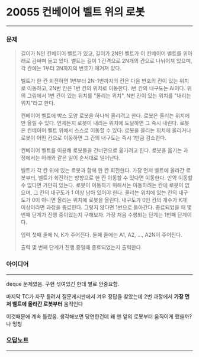 # 20055 컨베이어 벨트 위의 로봇
------------
### 문제

>길이가 N인 컨베이어 벨트가 있고, 길이가 2N인 벨트가 이 컨베이어 벨트를 위아래로 감싸며 돌고 있다. 벨트는 길이 1 간격으로 2N개의 칸으로 나뉘어져 있으며, 각 칸에는 1부터 2N까지의 번호가 매겨져 있다.
>
>벨트가 한 칸 회전하면 1번부터 2N-1번까지의 칸은 다음 번호의 칸이 있는 위치로 이동하고, 2N번 칸은 1번 칸의 위치로 이동한다. i번 칸의 내구도는 Ai이다. 위의 그림에서 1번 칸이 있는 위치를 "올리는 위치", N번 칸이 있는 위치를 "내리는 위치"라고 한다.
>
>컨베이어 벨트에 박스 모양 로봇을 하나씩 올리려고 한다. 로봇은 올리는 위치에만 올릴 수 있다. 언제든지 로봇이 내리는 위치에 도달하면 그 즉시 내린다. 로봇은 컨베이어 벨트 위에서 스스로 이동할 수 있다. 로봇을 올리는 위치에 올리거나 로봇이 어떤 칸으로 이동하면 그 칸의 내구도는 즉시 1만큼 감소한다.
>
>컨베이어 벨트를 이용해 로봇들을 건너편으로 옮기려고 한다. 로봇을 옮기는 과정에서는 아래와 같은 일이 순서대로 일어난다.
>
>벨트가 각 칸 위에 있는 로봇과 함께 한 칸 회전한다.
가장 먼저 벨트에 올라간 로봇부터, 벨트가 회전하는 방향으로 한 칸 이동할 수 있다면 이동한다. 만약 이동할 수 없다면 가만히 있는다.
로봇이 이동하기 위해서는 이동하려는 칸에 로봇이 없으며, 그 칸의 내구도가 1 이상 남아 있어야 한다.
올리는 위치에 있는 칸의 내구도가 0이 아니면 올리는 위치에 로봇을 올린다.
내구도가 0인 칸의 개수가 K개 이상이라면 과정을 종료한다. 그렇지 않다면 1번으로 돌아간다.
종료되었을 때 몇 번째 단계가 진행 중이었는지 구해보자. 가장 처음 수행되는 단계는 1번째 단계이다.
>
>입력
첫째 줄에 N, K가 주어진다. 둘째 줄에는 A1, A2, ..., A2N이 주어진다.
>
>출력
몇 번째 단계가 진행 중일때 종료되었는지 출력한다.

### 아이디어 
----------
deque 문제였음.
구현 섞여있긴 한데 별로 안중요함.

마지막 TC가 자꾸 틀려서 질문게시판에서 겨우 정답을 찾았는데
2번 과정에서 <b>가장 먼저 벨트에 올라간 로봇부터</b> 움직인다

이것때문에 계속 틀렸음.
생각해보면 당연한건데 왜 맨 앞의 로봇부터 움직이게 했을까? 나 멍청

### 오답노트
----------
